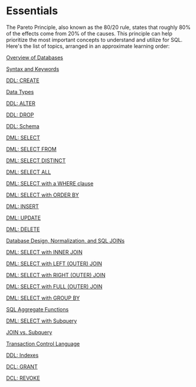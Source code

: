# Essentials

The Pareto Principle, also known as the 80/20 rule, states that roughly 80% of the effects come from 20% of the causes. This principle can help prioritize the most important concepts to understand and utilize for SQL. Here's the list of topics, arranged in an approximate learning order:

[Overview of Databases](Essentials%200a1fc28689a9464c9f0b3966a33cf4b6/Overview%20of%20Databases%20d03ce42933ca4a5787b00baafc20831d.md)

[Syntax and Keywords](Essentials%200a1fc28689a9464c9f0b3966a33cf4b6/Syntax%20and%20Keywords%20b258ffb530e84bcdbb91b75bab8d0831.md)

[DDL: CREATE](Essentials%200a1fc28689a9464c9f0b3966a33cf4b6/DDL%20CREATE%20a2ab1ac24dd14dd8b97ed0fcaaff7e65.md)

[Data Types](Essentials%200a1fc28689a9464c9f0b3966a33cf4b6/Data%20Types%20f4f9179c56b44cecbcbaf7df185c32e9.md)

[DDL: ALTER](Essentials%200a1fc28689a9464c9f0b3966a33cf4b6/DDL%20ALTER%204a084e0c83554585a37c8c321d72b8af.md)

[DDL: DROP](Essentials%200a1fc28689a9464c9f0b3966a33cf4b6/DDL%20DROP%2079ed893559e34da7ad05281067d89018.md)

[DDL: Schema](Essentials%200a1fc28689a9464c9f0b3966a33cf4b6/DDL%20Schema%20bd15fa97eed74b2bbcc740ff9398420b.md)

[DML: SELECT](Essentials%200a1fc28689a9464c9f0b3966a33cf4b6/DML%20SELECT%206813e5e4e5da422b8a7062038d89f227.md)

[DML: SELECT FROM](Essentials%200a1fc28689a9464c9f0b3966a33cf4b6/DML%20SELECT%20FROM%209dfd58ea3b6b4a31abc5fe01f65c9cd8.md)

[DML: SELECT DISTINCT](Essentials%200a1fc28689a9464c9f0b3966a33cf4b6/DML%20SELECT%20DISTINCT%20c8626c34e54c4a8288040e9ba625d5c3.md)

[DML: SELECT ALL](Essentials%200a1fc28689a9464c9f0b3966a33cf4b6/DML%20SELECT%20ALL%20bc7393aa7d2f431cae11d0927a13a308.md)

[DML: SELECT with a WHERE clause](Essentials%200a1fc28689a9464c9f0b3966a33cf4b6/DML%20SELECT%20with%20a%20WHERE%20clause%20fcb164c3cb8e44b8b9e84e73fa578571.md)

[DML: SELECT with ORDER BY](Essentials%200a1fc28689a9464c9f0b3966a33cf4b6/DML%20SELECT%20with%20ORDER%20BY%20a7feeeaa4418404a8346e31fd274bff9.md)

[DML: INSERT](Essentials%200a1fc28689a9464c9f0b3966a33cf4b6/DML%20INSERT%20a6b80b31d1f543eab3cd35180a0e36ab.md)

[DML: UPDATE](Essentials%200a1fc28689a9464c9f0b3966a33cf4b6/DML%20UPDATE%203959981953b04cb386f14ef7623cbe84.md)

[DML: DELETE](Essentials%200a1fc28689a9464c9f0b3966a33cf4b6/DML%20DELETE%2062695d252e2745f2addff58181d468b2.md)

[Database Design, Normalization, and SQL JOINs](Essentials%200a1fc28689a9464c9f0b3966a33cf4b6/Database%20Design,%20Normalization,%20and%20SQL%20JOINs%207de7853ec2c74d7b8338aa1447a3a145.md)

[DML: SELECT with INNER JOIN](Essentials%200a1fc28689a9464c9f0b3966a33cf4b6/DML%20SELECT%20with%20INNER%20JOIN%20e906c7a2806c4b46b80a1e1cd6c6b4d5.md)

[DML: SELECT with LEFT (OUTER) JOIN](<Essentials%200a1fc28689a9464c9f0b3966a33cf4b6/DML%20SELECT%20with%20LEFT%20(OUTER)%20JOIN%2077e45892c0374729b7c2fdc303bf326f.md>)

[DML: SELECT with RIGHT (OUTER) JOIN](<Essentials%200a1fc28689a9464c9f0b3966a33cf4b6/DML%20SELECT%20with%20RIGHT%20(OUTER)%20JOIN%20c4e06402afbc4965b26f1d2b8ed296a1.md>)

[DML: SELECT with FULL (OUTER) JOIN](<Essentials%200a1fc28689a9464c9f0b3966a33cf4b6/DML%20SELECT%20with%20FULL%20(OUTER)%20JOIN%2096fba6525ac7456f82f834b4301ab522.md>)

[DML: SELECT with GROUP BY](Essentials%200a1fc28689a9464c9f0b3966a33cf4b6/DML%20SELECT%20with%20GROUP%20BY%2037119d16d56b4279b922ba62fda4c8b6.md)

[SQL Aggregate Functions](Essentials%200a1fc28689a9464c9f0b3966a33cf4b6/SQL%20Aggregate%20Functions%209a3bb22228704a748c7a681b2cfabe6f.md)

[DML: SELECT with Subquery](Essentials%200a1fc28689a9464c9f0b3966a33cf4b6/DML%20SELECT%20with%20Subquery%204d97e3e680b34bf692235b7dc649431a.md)

[JOIN vs. Subquery](Essentials%200a1fc28689a9464c9f0b3966a33cf4b6/JOIN%20vs%20Subquery%20057ad7c6666f44a28dbe5403073711cf.md)

[Transaction Control Language](Essentials%200a1fc28689a9464c9f0b3966a33cf4b6/Transaction%20Control%20Language%209b59926b029e4f528700dee96ccd31f9.md)

[DDL: Indexes](Essentials%200a1fc28689a9464c9f0b3966a33cf4b6/DDL%20Indexes%20319c33a9c7b442ed9cf98e2718385e93.md)

[DCL: GRANT](Essentials%200a1fc28689a9464c9f0b3966a33cf4b6/DCL%20GRANT%202df989dde4674b68b3b06ecebe5fbb01.md)

[DCL: REVOKE](Essentials%200a1fc28689a9464c9f0b3966a33cf4b6/DCL%20REVOKE%20846331f23109471586bd70e67448ddb6.md)
